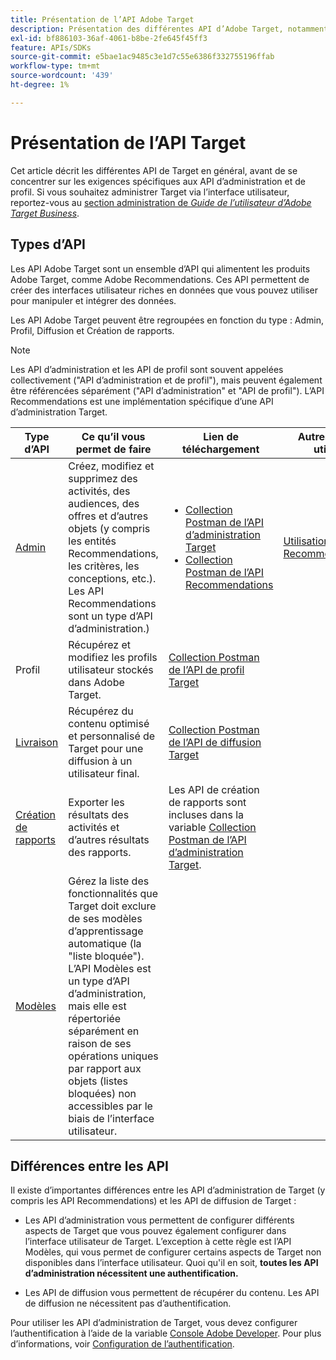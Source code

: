```yaml
---
title: Présentation de l’API Adobe Target
description: Présentation des différentes API d’Adobe Target, notamment l’api de diffusion, l’api de création de rapports, l’api d’administration, l’api de profil, l’api de recommandations et les liens vers des collections postman.
exl-id: bf886103-36af-4061-b8be-2fe645f45ff3
feature: APIs/SDKs
source-git-commit: e5bae1ac9485c3e1d7c55e6386f332755196ffab
workflow-type: tm+mt
source-wordcount: '439'
ht-degree: 1%

---
```


# Présentation de l’API Target

Cet article décrit les différentes API de Target en général, avant de se concentrer sur les exigences spécifiques aux API d’administration et de profil. Si vous souhaitez administrer Target via l’interface utilisateur, reportez-vous au [section administration de *Guide de l’utilisateur d’Adobe Target Business*](https://experienceleague.adobe.com/docs/target/using/administer/administrating-target.html?lang=en).

## Types d’API

Les API Adobe Target sont un ensemble d’API qui alimentent les produits Adobe Target, comme Adobe Recommendations. Ces API permettent de créer des interfaces utilisateur riches en données que vous pouvez utiliser pour manipuler et intégrer des données.

Les API Adobe Target peuvent être regroupées en fonction du type : Admin, Profil, Diffusion et Création de rapports.

>[!NOTE]
>
>Les API d’administration et les API de profil sont souvent appelées collectivement (&quot;API d’administration et de profil&quot;), mais peuvent également être référencées séparément (&quot;API d’administration&quot; et &quot;API de profil&quot;). L’API Recommendations est une implémentation spécifique d’une API d’administration Target.

| Type d’API | Ce qu’il vous permet de faire | Lien de téléchargement | Autres liens utiles |
| --- | --- | --- |--- |
| [Admin](../administer/admin-api/admin-api-overview-new.md) | Créez, modifiez et supprimez des activités, des audiences, des offres et d’autres objets (y compris les entités Recommendations, les critères, les conceptions, etc.). Les API Recommendations sont un type d’API d’administration.) | <UL><li>[Collection Postman de l’API d’administration Target](https://developers.adobetarget.com/api/#admin-postman-collection)</li><li>[Collection Postman de l’API Recommendations](https://developers.adobetarget.com/api/recommendations/#section/Postman)</li></UL> | [Utilisation des API Recommendations](../before-administer/recs-api/overview.md) |
| Profil | Récupérez et modifiez les profils utilisateur stockés dans Adobe Target. | [Collection Postman de l’API de profil Target](https://developers.adobetarget.com/api/#profiles) |  |
| [Livraison](../implement/delivery-api/overview.md) | Récupérez du contenu optimisé et personnalisé de Target pour une diffusion à un utilisateur final. | [Collection Postman de l’API de diffusion Target](/help/dev/before-implement/delivery-api-overview/getting-started.md#postman) |  |
| [Création de rapports](../administer/admin-api/admin-api-overview-new.md) | Exporter les résultats des activités et d’autres résultats des rapports. | Les API de création de rapports sont incluses dans la variable [Collection Postman de l’API d’administration Target](https://developers.adobetarget.com/api/#admin-postman-collection). |  |
| [Modèles](../administer/models-api/models-api-overview.md) | Gérez la liste des fonctionnalités que Target doit exclure de ses modèles d’apprentissage automatique (la &quot;liste bloquée&quot;). L’API Modèles est un type d’API d’administration, mais elle est répertoriée séparément en raison de ses opérations uniques par rapport aux objets (listes bloquées) non accessibles par le biais de l’interface utilisateur. |  |  |

## Différences entre les API

Il existe d’importantes différences entre les API d’administration de Target (y compris les API Recommendations) et les API de diffusion de Target :

* Les API d’administration vous permettent de configurer différents aspects de Target que vous pouvez également configurer dans l’interface utilisateur de Target. L’exception à cette règle est l’API Modèles, qui vous permet de configurer certains aspects de Target non disponibles dans l’interface utilisateur. Quoi qu&#39;il en soit, **toutes les API d’administration nécessitent une authentification.**

* Les API de diffusion vous permettent de récupérer du contenu. Les API de diffusion ne nécessitent pas d’authentification.

Pour utiliser les API d’administration de Target, vous devez configurer l’authentification à l’aide de la variable [Console Adobe Developer](https://developer.adobe.com/console/home). Pour plus d’informations, voir [Configuration de l’authentification](../before-administer/configure-authentication.md).
